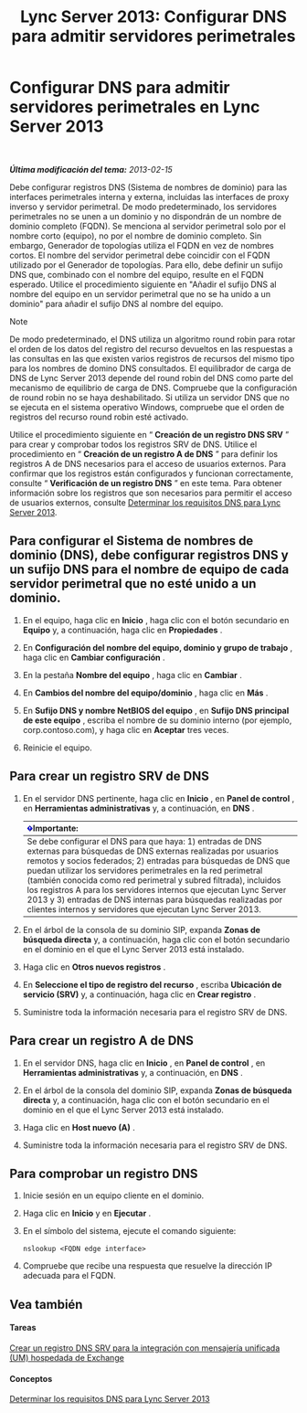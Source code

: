 ﻿---
title: 'Lync Server 2013: Configurar DNS para admitir servidores perimetrales'
TOCTitle: Configurar DNS para admitir servidores perimetrales
ms:assetid: 955493e6-aa29-424d-bb81-1ef87b3b15e3
ms:mtpsurl: https://technet.microsoft.com/es-es/library/Gg398756(v=OCS.15)
ms:contentKeyID: 48276066
ms.date: 01/07/2017
mtps_version: v=OCS.15
ms.translationtype: HT
---

# Configurar DNS para admitir servidores perimetrales en Lync Server 2013

 

_**Última modificación del tema:** 2013-02-15_

Debe configurar registros DNS (Sistema de nombres de dominio) para las interfaces perimetrales interna y externa, incluidas las interfaces de proxy inverso y servidor perimetral. De modo predeterminado, los servidores perimetrales no se unen a un dominio y no dispondrán de un nombre de dominio completo (FQDN). Se menciona al servidor perimetral solo por el nombre corto (equipo), no por el nombre de dominio completo. Sin embargo, Generador de topologías utiliza el FQDN en vez de nombres cortos. El nombre del servidor perimetral debe coincidir con el FQDN utilizado por el Generador de topologías. Para ello, debe definir un sufijo DNS que, combinado con el nombre del equipo, resulte en el FQDN esperado. Utilice el procedimiento siguiente en "Añadir el sufijo DNS al nombre del equipo en un servidor perimetral que no se ha unido a un dominio" para añadir el sufijo DNS al nombre del equipo.


> [!NOTE]
> De modo predeterminado, el DNS utiliza un algoritmo round robin para rotar el orden de los datos del registro del recurso devueltos en las respuestas a las consultas en las que existen varios registros de recursos del mismo tipo para los nombres de domino DNS consultados. El equilibrador de carga de DNS de Lync Server 2013 depende del round robin del DNS como parte del mecanismo de equilibrio de carga de DNS. Compruebe que la configuración de round robin no se haya deshabilitado. Si utiliza un servidor DNS que no se ejecuta en el sistema operativo Windows, compruebe que el orden de registros del recurso round robin esté activado.



Utilice el procedimiento siguiente en “ **Creación de un registro DNS SRV** ” para crear y comprobar todos los registros SRV de DNS. Utilice el procedimiento en “ **Creación de un registro A de DNS** ” para definir los registros A de DNS necesarios para el acceso de usuarios externos. Para confirmar que los registros están configurados y funcionan correctamente, consulte “ **Verificación de un registro DNS** ” en este tema. Para obtener información sobre los registros que son necesarios para permitir el acceso de usuarios externos, consulte [Determinar los requisitos DNS para Lync Server 2013](lync-server-2013-determine-dns-requirements.md).

## Para configurar el Sistema de nombres de dominio (DNS), debe configurar registros DNS y un sufijo DNS para el nombre de equipo de cada servidor perimetral que no esté unido a un dominio.

1.  En el equipo, haga clic en **Inicio** , haga clic con el botón secundario en **Equipo** y, a continuación, haga clic en **Propiedades** .

2.  En **Configuración del nombre del equipo, dominio y grupo de trabajo** , haga clic en **Cambiar configuración** .

3.  En la pestaña **Nombre del equipo** , haga clic en **Cambiar** .

4.  En **Cambios del nombre del equipo/dominio** , haga clic en **Más** .

5.  En **Sufijo DNS y nombre NetBIOS del equipo** , en **Sufijo DNS principal de este equipo** , escriba el nombre de su dominio interno (por ejemplo, corp.contoso.com), y haga clic en **Aceptar** tres veces.

6.  Reinicie el equipo.

## Para crear un registro SRV de DNS

1.  En el servidor DNS pertinente, haga clic en **Inicio** , en **Panel de control** , en **Herramientas administrativas** y, a continuación, en **DNS** .
    
    <table>
    <thead>
    <tr class="header">
    <th><img src="images/Gg425917.important(OCS.15).gif" title="important" alt="important" />Importante:</th>
    </tr>
    </thead>
    <tbody>
    <tr class="odd">
    <td>Se debe configurar el DNS para que haya: 1) entradas de DNS externas para búsquedas de DNS externas realizadas por usuarios remotos y socios federados; 2) entradas para búsquedas de DNS que puedan utilizar los servidores perimetrales en la red perimetral (también conocida como red perimetral y subred filtrada), incluidos los registros A para los servidores internos que ejecutan Lync Server 2013 y 3) entradas de DNS internas para búsquedas realizadas por clientes internos y servidores que ejecutan Lync Server 2013.</td>
    </tr>
    </tbody>
    </table>


2.  En el árbol de la consola de su dominio SIP, expanda **Zonas de búsqueda directa** y, a continuación, haga clic con el botón secundario en el dominio en el que el Lync Server 2013 está instalado.

3.  Haga clic en **Otros nuevos registros** .

4.  En **Seleccione el tipo de registro del recurso** , escriba **Ubicación de servicio (SRV)** y, a continuación, haga clic en **Crear registro** .

5.  Suministre toda la información necesaria para el registro SRV de DNS.

## Para crear un registro A de DNS

1.  En el servidor DNS, haga clic en **Inicio** , en **Panel de control** , en **Herramientas administrativas** y, a continuación, en **DNS** .

2.  En el árbol de la consola del dominio SIP, expanda **Zonas de búsqueda directa** y, a continuación, haga clic con el botón secundario en el dominio en el que el Lync Server 2013 está instalado.

3.  Haga clic en **Host nuevo (A)** .

4.  Suministre toda la información necesaria para el registro SRV de DNS.

## Para comprobar un registro DNS

1.  Inicie sesión en un equipo cliente en el dominio.

2.  Haga clic en **Inicio** y en **Ejecutar** .

3.  En el símbolo del sistema, ejecute el comando siguiente:
    
        nslookup <FQDN edge interface>

4.  Compruebe que recibe una respuesta que resuelve la dirección IP adecuada para el FQDN.

## Vea también

#### Tareas

[Crear un registro DNS SRV para la integración con mensajería unificada (UM) hospedada de Exchange](lync-server-2013-create-a-dns-srv-record-for-integration-with-hosted-exchange-um.md)  

#### Conceptos

[Determinar los requisitos DNS para Lync Server 2013](lync-server-2013-determine-dns-requirements.md)

